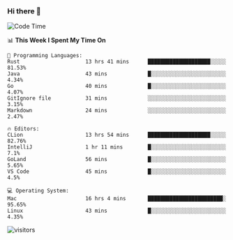 ### Hi there 👋

<!--
**CrazyCollin/crazycollin** is a ✨ _special_ ✨ repository because its `README.md` (this file) appears on your GitHub profile.

Here are some ideas to get you started:

- 🔭 I’m currently working on ...
- 🌱 I’m currently learning ...
- 👯 I’m looking to collaborate on ...
- 🤔 I’m looking for help with ...
- 💬 Ask me about ...
- 📫 How to reach me: ...
- 😄 Pronouns: ...
- ⚡ Fun fact: ...
-->

<!--START_SECTION:waka-->
![Code Time](http://img.shields.io/badge/Code%20Time-26%20hrs%2053%20mins-blue)

📊 **This Week I Spent My Time On** 

```text
💬 Programming Languages: 
Rust                     13 hrs 41 mins      ████████████████████░░░░░   81.53% 
Java                     43 mins             █░░░░░░░░░░░░░░░░░░░░░░░░   4.34% 
Go                       40 mins             █░░░░░░░░░░░░░░░░░░░░░░░░   4.07% 
GitIgnore file           31 mins             ░░░░░░░░░░░░░░░░░░░░░░░░░   3.15% 
Markdown                 24 mins             ░░░░░░░░░░░░░░░░░░░░░░░░░   2.47%

🔥 Editors: 
CLion                    13 hrs 54 mins      ████████████████████░░░░░   82.76% 
IntelliJ                 1 hr 11 mins        █░░░░░░░░░░░░░░░░░░░░░░░░   7.1% 
GoLand                   56 mins             █░░░░░░░░░░░░░░░░░░░░░░░░   5.65% 
VS Code                  45 mins             █░░░░░░░░░░░░░░░░░░░░░░░░   4.5%

💻 Operating System: 
Mac                      16 hrs 4 mins       ████████████████████████░   95.65% 
Linux                    43 mins             █░░░░░░░░░░░░░░░░░░░░░░░░   4.35%

```


<!--END_SECTION:waka-->


![visitors](https://visitor-badge.glitch.me/badge?page_id=crazycollin.crazycollin&left_color=green&right_color=red)
